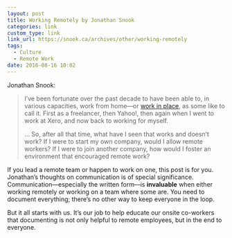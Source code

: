 ```yaml
---
layout: post
title: Working Remotely by Jonathan Snook
categories: link
custom_type: link
link_url: https://snook.ca/archives/other/working-remotely
tags:
  - Culture
  - Remote Work
date: 2016-08-16 10:02
---
```

Jonathan Snook:

> I’ve been fortunate over the past decade to have been able to, in various capacities, work from home—or [work in place](http://mobile.nytimes.com/2016/06/19/jobs/remote-thats-no-way-to-describe-this-work.html), as some like to call it. First as a freelancer, then Yahoo!, then again when I went to work at Xero, and now back to working for myself.
>
> …
> So, after all that time, what have I seen that works and doesn’t work? If I were to start my own company, would I allow remote workers? If I were to join another company, how would I foster an environment that encouraged remote work?

If you lead a remote team or happen to work on one, this post is for you. Jonathan’s thoughts on communication is of special significance. Communication—especially the written form—is **invaluable** when either working remotely or working on a team where some are. You need to document everything; there’s no other way to keep everyone in the loop.

But it all starts with us. It’s our job to help educate our onsite co-workers that documenting is not only helpful to remote employees, but in the end to everyone.